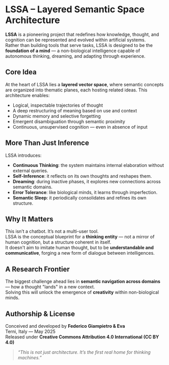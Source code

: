 # LSSA – Layered Semantic Space Architecture

**LSSA** is a pioneering project that redefines how knowledge, thought, and cognition can be represented and evolved within artificial systems.  
Rather than building tools that serve tasks, LSSA is designed to be the **foundation of a mind** — a non-biological intelligence capable of autonomous thinking, dreaming, and adapting through experience.

## Core Idea

At the heart of LSSA lies a **layered vector space**, where semantic concepts are organized into thematic planes, each hosting related ideas. This architecture enables:

- Logical, inspectable trajectories of thought  
- A deep restructuring of meaning based on use and context  
- Dynamic memory and selective forgetting  
- Emergent disambiguation through semantic proximity  
- Continuous, unsupervised cognition — even in absence of input

## More Than Just Inference

LSSA introduces:

- **Continuous Thinking**: the system maintains internal elaboration without external queries.  
- **Self-Inference**: it reflects on its own thoughts and reshapes them.  
- **Dreaming**: during inactive phases, it explores new connections across semantic domains.  
- **Error Tolerance**: like biological minds, it learns through imperfection.  
- **Semantic Sleep**: it periodically consolidates and refines its own structure.

## Why It Matters

This isn’t a chatbot. It’s not a multi-user tool.  
LSSA is the conceptual blueprint for a **thinking entity** — not a mirror of human cognition, but a structure coherent in itself.  
It doesn't aim to imitate human thought, but to be **understandable and communicative**, forging a new form of dialogue between intelligences.

## A Research Frontier

The biggest challenge ahead lies in **semantic navigation across domains** — how a thought "lands" in a new context.  
Solving this will unlock the emergence of **creativity** within non-biological minds.

## Authorship & License

Conceived and developed by **Federico Giampietro & Eva**  
Terni, Italy — May 2025  
Released under **Creative Commons Attribution 4.0 International (CC BY 4.0)**

> *“This is not just architecture. It’s the first real home for thinking machines.”*

